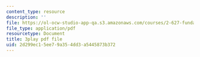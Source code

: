 ```yaml
---
content_type: resource
description: ''
file: https://ol-ocw-studio-app-qa.s3.amazonaws.com/courses/2-627-fundamentals-of-photovoltaics-fall-2013/2d299ec15ee79a354dd3a5445873b372_KUjWMEBSS8Q.pdf
file_type: application/pdf
resourcetype: Document
title: 3play pdf file
uid: 2d299ec1-5ee7-9a35-4dd3-a5445873b372
---
```

